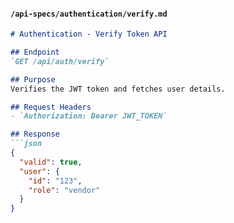
#### `/api-specs/authentication/verify.md`
```markdown
# Authentication - Verify Token API

## Endpoint
`GET /api/auth/verify`

## Purpose
Verifies the JWT token and fetches user details.

## Request Headers
- `Authorization: Bearer JWT_TOKEN`

## Response
```json
{
  "valid": true,
  "user": {
    "id": "123",
    "role": "vendor"
  }
}

